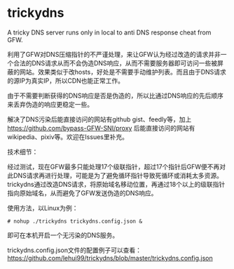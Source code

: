# trickydns
A tricky DNS server runs only in local to anti DNS response cheat from GFW.

利用了GFW对DNS压缩指针的不严谨处理，来让GFW认为经过改造的请求并非一个合法的DNS请求从而不会伪造DNS响应，从而不需要服务器即可访问一些被屏蔽的网站。效果类似于改hosts，好处是不需要手动维护列表。而且由于DNS请求的源IP为真实IP，所以CDN也能正常工作。

由于不需要判断获得的DNS响应是否是伪造的，所以比通过DNS响应的先后顺序来丢弃伪造的响应更稳定一些。

解决了DNS污染后能直接访问的网站有github gist、feedly等，加上 https://github.com/bypass-GFW-SNI/proxy 后能直接访问的网站有wikipedia、pixiv等。欢迎在Issues里补充。

技术细节：

经过测试，现在GFW最多只能处理17个级联指针，超过17个指针后GFW便不再对此DNS请求再进行处理，可能是为了避免循环指针导致死循环或消耗太多资源。trickydns通过改造DNS请求，将原始域名移动位置，再通过18个以上的级联指针指向原始域名，从而避免了GFW发送伪造的DNS响应。

使用方法，以Linux为例：

`# nohup ./trickydns trickydns.config.json &`

即可在本机开启一个无污染的DNS服务。

trickydns.config.json文件的配置例子可以查看： https://github.com/lehui99/trickydns/blob/master/trickydns.config.json
